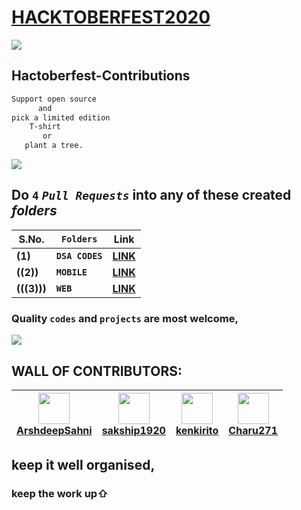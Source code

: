 # [HACKTOBERFEST2020](https://hacktoberfest.digitalocean.com/)

<a href="https://hacktoberfest.digitalocean.com/"><img src="https://avatars3.githubusercontent.com/u/71652614?s=400&v=4"></a>

## Hactoberfest-Contributions
```css
Support open source 
      and 
pick a limited edition 
    T-shirt 
       or
   plant a tree.
```
<img src="https://hacktoberfest.sensenet.com/img/hacktoberfest_Logo.png">

## Do `4` _`Pull Requests`_ into any of these created _folders_

|**S.No.**|**`Folders`**|**Link**|
|-----|-------|----|
|**(1)**|**`DSA CODES`**|**[LINK](https://github.com/ArshdeepSahni/Hacktoberfest-Contributions/tree/main/DSA%20CODES)**|
|**((2))**|**`MOBILE`**|**[LINK](https://github.com/ArshdeepSahni/Hacktoberfest-Contributions/tree/main/MOBILE)**|
|**(((3)))**|**`WEB`**|**[LINK](https://github.com/ArshdeepSahni/Hacktoberfest-Contributions/tree/main/WEB)**|

### Quality `codes` and `projects` are most welcome,

<img src="https://devfolio.co/blog/content/images/2020/09/Hacktoberfest-Twitter-2.png">

## WALL OF CONTRIBUTORS:
|<img  height=50 width=50 src="https://avatars1.githubusercontent.com/u/56549294?s=460&u=b7186b77504fd4e6a9edce2287973b4843521010&v=4"><br>[ArshdeepSahni](https://github.com/ArshdeepSahni)|<img  height=50 width=50 src="https://avatars0.githubusercontent.com/u/64771223?s=400&v=4"><br>[sakship1920](https://github.com/sakship1920)|<img  height=50 width=50 src="https://avatars0.githubusercontent.com/u/68530218?s=400&u=dc6d15911bcb188d87d3e2249de7c19ce7d5234f&v=4"><br>[kenkirito](https://github.com/kenkirito)|<img  height=50 width=50 src="https://avatars0.githubusercontent.com/u/60181628?s=400&u=d1760e958bbc86a8346a17906fccacb241277eb8&v=4"><br>[Charu271](https://github.com/Charu271)|
|---|---|---|---|





## keep it well organised,
### keep the work up⇧
